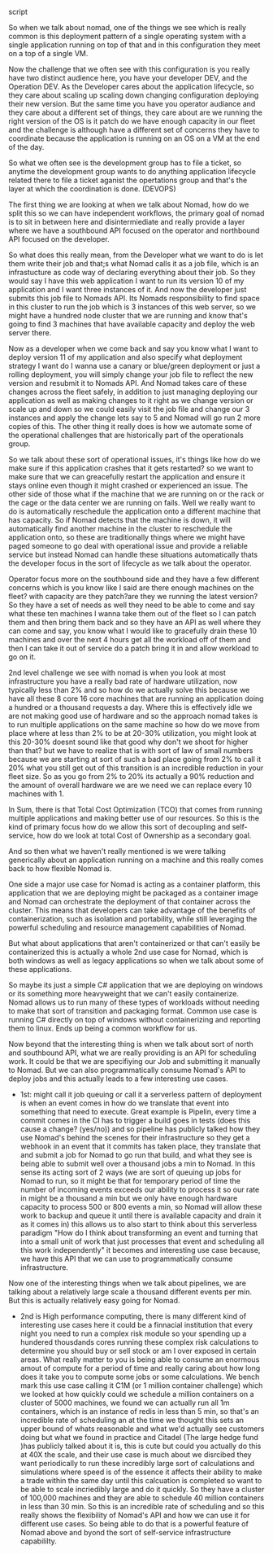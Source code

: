 script

So when we talk about nomad, one of the things we see which is really common is this deployment pattern of a single operating system with a single application running on top of that and in this configuration they meet on a top of a single VM.

Now the challenge that we often see with this configuration is you really have two distinct audience here, you have your developer DEV, and the Operation DEV. As the Developer cares about the application lifecycle, so they care about scaling up scaling down changing configuration deploying their new version. But the same time you have you operator audiance and they care about a different set of things, they care about are we running the right version of the OS is it patch do we have enough capacity in our fleet and the challenge is although have a different set of concerns they have to coordinate because the application is running on an OS on a VM at the end of the day.

So what we often see is the development group has to file a ticket, so anytime the development group wants to do anything application lifecycle related there to file a ticket aganist the opertations group and that's the layer at which the coordination is done. (DEVOPS)

The first thing we are looking at when we talk about Nomad, how do we split this so we can have independent workflows, the primary goal of nomad is to sit in between here and disintermiediate and really provide a layer where we have a southbound API focused on the operator and northbound API focused on the developer.

So what does this really mean, from the Developer what we want to do is let them write their job and that;s what Nomad calls it as a job file, which is an infrastucture as code way of declaring everything about their job. So they would say I have this web application I want to run its version 10 of my application and I want three instances of it. And now the developer just submits this job file to Nomads API. Its Nomads responsibility to find space in this cluster to run the job which is 3 instances of this web server, so we might have a hundred node cluster that we are running and know that's going to find 3 machines that have available capacity and deploy the web server there.

Now as a developer when we come back and say you know what I want to deploy version 11 of my application and also specify what deployment strategy I want do I wanna use a canary or blue/green deployment or just a rolling deployment, you will simply change your job file to reflect the new version and resubmit it to Nomads API. And Nomad takes care of these changes across the fleet safely, in addition to just managing deploying our application as well as making changes to it right as we change version or scale up and down so we could easily visit the job file and change our 3 instances and apply the change lets say to 5 and Nomad will go run 2 more copies of this. The other thing it really does is how we automate some of the operational challenges that are historically part of the operationals group. 

So we talk about these sort of operational issues, it's things like how do we make sure if this application crashes that it gets restarted? so we want to make sure that we can greacefully restart the application and ensure it stays online even though it might crashed or experienced an issue. The other side of those what if the machine that we are running on or the rack or the cage or the data center we are running on fails. Well we really want to do is automatically reschedule the application onto a different machine that has capacity. So if Nomad detects that the machine is down, it will automatically find another machine in the cluster to reschedule the application onto, so these are traditionally things where we might have paged someone to go deal with operational issue and provide a reliable service but instead Nomad can handle these situations automatically thats the developer focus in the sort of lifecycle as we talk about the operator.

Operator focus more on the southbound side and they have a few different concerns which is you know like I said are there enough machines on the fleet? with capacity are they patch?are they we running the latest version? So they have a set of needs as well they need to be able to come and say what these ten machines I wanna take them out of the fleet so I can patch them and then bring them back and so they have an API as well where they can come and say, you know what I would like to gracefully drain these 10 machines and over the next 4 hours get all the workload off of them and then I can take it out of service do a patch bring it in and allow workload to go on it.

2nd level challenge we see with nomad is when you look at most infrastructure you have a really bad rate of hardware utilization, now typically less than 2% and so how do we actually solve this because we have all these 8 core 16 core machines that are running an application doing a hundred or a thousand requests a day. Where this is effectively idle we are not making good use of hardware and so the approach nomad takes is to run multiple applications on the same machine so how do we move from place where at less than 2% to be at 20-30% utilization, you might look at this 20-30% doesnt sound like that good why don't we shoot for higher than that?
but we have to realize that is with sort of law of small numbers because we are starting at sort of such a bad place going from 2% to call it 20% what you still get out of this transition is an incredible reduction in your fleet size. So as you go from 2% to 20% its actually a 90% reduction and the amount of overall hardware we are we need we can replace every 10 machines with 1. 

In Sum, there is that Total Cost Optimization (TCO) that comes from running multiple applications and making better use of our resources. So this is the kind of primary focus how do we allow this sort of decoupling and self-service, how do we look at total Cost of Ownership as a secondary goal.

And so then what we haven't really mentioned is we were talking generically about an application running on a machine and this really comes back to how flexible Nomad is.

One side a major use case for Nomad is acting as a container platform, this application that we are deploying might be packaged as a container image and Nomad can orchestrate the deployment of that container across the cluster. This means that developers can take advantage of the benefits of containerization, such as isolation and portability, while still leveraging the powerful scheduling and resource management capabilities of Nomad. 

But what about applications that aren't containerized or that can't easily be containerized this is actually a whole 2nd use case for Nomad, which is both windows as well as legacy applications so when we talk about some of these applications.

So maybe its just a simple C# application that we are deploying on windows or its something more heavyweight that we can't easily containerize. Nomad allows us to run many of these types of workloads without needing to make that sort of transition and packaging format. Common use case is running C# directly on top of windows without containerizing and reporting them to linux. Ends up being a common workflow for us.

Now beyond that the interesting thing is when we talk about sort of north and southbound API, what we are really providing is an API for scheduling work. It could be that we are specifiying our Job and submitting it manually to Nomad. But we can also programmatically consume Nomad's API to deploy jobs and this actually leads to a few interesting use cases. 
- 1st: might call it job queuing or call it a serverless pattern of deployment is when an event comes in how do we translate that event into something that need to execute. Great example is Pipelin, every time a commit comes in the CI has to trigger a build goes in tests (does this cause a change? (yes/no)) and so pipeline has publicly talked how they use Nomad's behind the scenes for their infrastructure so they get a webhook in an event that it commits has taken place, they translate that and submit a job for Nomad to go run that build, and what they see is being able to submit well over a thousand jobs a min to Nomad. In this sense its acting sort of 2 ways (we are sort of queuing up jobs for Nomad to run, so it might be that for temporary period of time the number of incoming events exceeds our ability to process it so our rate in might be a thousand a min but we only have enough hardware capacity to process 500 or 800 events a min, so Nomad will allow these work to backup and queue it until there is available capacity and drain it as it comes in) this allows us to also start to think about this serverless paradigm "How do I think about transforming an event and turning that into a small unit of work that just processes that event and scheduling all this work independently" it becomes and interesting use case because, we have this API that we can use to programmatically consume infrastructure. 

Now one of the interesting things when we talk about pipelines, we are talking about a relatively large scale a thousand different events per min. But this is actually relatively easy going for Nomad.

- 2nd is High performance computing, there is many different kind of interesting use cases here it could be a finnacial institution that every night you need to run a complex risk module so your spending up a hundered thousdands cores running these complex risk calculations to determine you should buy or sell stock or am I over exposed in certain areas. What really matter to you is being able to consume an enormous amout of compute for a period of time  and really caring about how long does it take you to compute some jobs or some calculations. We bench mark this use case calling it C1M (or 1 million container challenge) which we looked at how quickly could we schedule a million containers on a cluster of 5000 machines, we found we can actually run all 1m containers, which is an instance of redis in less than 5 min, so that's an incredible rate of scheduling an at the time we thought this sets an upper bound of whats reasonable and what we'd actually see customers doing but what we found in practice and Citadel (The large hedge fund )has publicly talked about it is, this is cute but could you actually do this at 40X the scale, and their use case is much about we disrcibed they want periodically to run these incredibly large sort of calculations and simulations where speed is of the essence it affects their ability to make a trade within the same day until this calcuation is completed so want to be able to scale incriedibly large and do it quickly. So they have a cluster of 100,000 machines and they are able to schedule 40 million containers in less than 30 min. So this is an incredible rate of scheduling and so this really shows the flexibility of Nomad's API and how we can use it for different use cases. So being able to do that is a powerful feature of Nomad above and byond the sort of self-service infrastructure capabililty.









